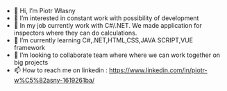 - 👋 Hi, I’m Piotr Własny
- 👀 I’m interested in constant work with possibility of development
- 🌱 In my job currently work with C#/.NET. We made application for inspectors where they can do calculations.
- 🌱 I’m currently learning C#,.NET,HTML,CSS,JAVA SCRIPT,VUE framework
- 💞️ I’m looking to collaborate team where where we can work together on big projects
- 📫 How to reach me on linkedin : https://www.linkedin.com/in/piotr-w%C5%82asny-1619261ba/

<!---
pwlasny1/pwlasny1 is a ✨ special ✨ repository because its `README.md` (this file) appears on your GitHub profile.
You can click the Preview link to take a look at your changes.
--->
